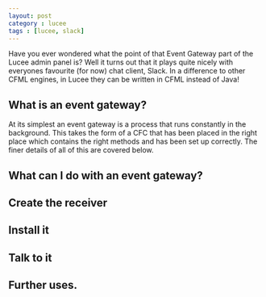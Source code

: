 ```yaml
---
layout: post
category : lucee
tags : [lucee, slack]
---
```


Have you ever wondered what the point of that Event Gateway part of the Lucee admin panel is?  Well it turns out that it plays quite nicely with everyones favourite (for now) chat client, Slack.  In a difference to other CFML engines, in Lucee they can be written in CFML instead of Java!

## What is an event gateway?

At its simplest an event gateway is a process that runs constantly in the background.  This takes the form of a CFC that has been placed in the right place which contains the right methods and has been set up correctly.  The finer details of all of this are covered below.

## What can I do with an event gateway?

## Create the receiver

## Install it

## Talk to it

## Further uses.